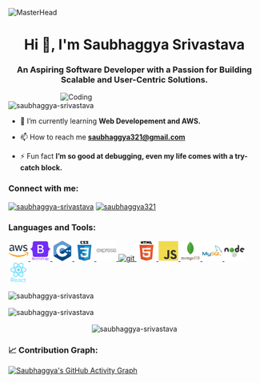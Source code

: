 ![MasterHead](https://cdn.intuji.com/2022/04/DevOps-Role-Engineer-scaled-1.jpeg)
<h1 align="center">Hi 👋, I'm Saubhaggya Srivastava</h1>
<h3 align="center">An Aspiring Software Developer with a Passion for Building Scalable and User-Centric Solutions.</h3>
<img align="right" alt="Coding" width="400" src="https://miro.medium.com/v2/resize:fit:1400/1*VMmvImch6VU5pc2VktY1uw.gif">
<p align="left"> <img src="https://komarev.com/ghpvc/?username=saubhaggya-srivastava&label=Profile%20views&color=0e75b6&style=flat" alt="saubhaggya-srivastava" /> </p>

- 🌱 I’m currently learning **Web Developement and AWS.**

- 📫 How to reach me **saubhaggya321@gmail.com**

- ⚡ Fun fact **I’m so good at debugging, even my life comes with a try-catch block.**

<h3 align="left">Connect with me:</h3>
<p align="left">
<a href="https://linkedin.com/in/saubhaggya-srivastava" target="blank"><img align="center" src="https://raw.githubusercontent.com/rahuldkjain/github-profile-readme-generator/master/src/images/icons/Social/linked-in-alt.svg" alt="saubhaggya-srivastava" height="30" width="40" /></a>
<a href="https://www.leetcode.com/saubhaggya321" target="blank"><img align="center" src="https://raw.githubusercontent.com/rahuldkjain/github-profile-readme-generator/master/src/images/icons/Social/leet-code.svg" alt="saubhaggya321" height="30" width="40" /></a>
</p>

<h3 align="left">Languages and Tools:</h3>
<p align="left"> <a href="https://aws.amazon.com" target="_blank" rel="noreferrer"> <img src="https://raw.githubusercontent.com/devicons/devicon/master/icons/amazonwebservices/amazonwebservices-original-wordmark.svg" alt="aws" width="40" height="40"/> </a> <a href="https://getbootstrap.com" target="_blank" rel="noreferrer"> <img src="https://raw.githubusercontent.com/devicons/devicon/master/icons/bootstrap/bootstrap-plain-wordmark.svg" alt="bootstrap" width="40" height="40"/> </a> <a href="https://www.w3schools.com/cpp/" target="_blank" rel="noreferrer"> <img src="https://raw.githubusercontent.com/devicons/devicon/master/icons/cplusplus/cplusplus-original.svg" alt="cplusplus" width="40" height="40"/> </a> <a href="https://www.w3schools.com/css/" target="_blank" rel="noreferrer"> <img src="https://raw.githubusercontent.com/devicons/devicon/master/icons/css3/css3-original-wordmark.svg" alt="css3" width="40" height="40"/> </a> <a href="https://expressjs.com" target="_blank" rel="noreferrer"> <img src="https://raw.githubusercontent.com/devicons/devicon/master/icons/express/express-original-wordmark.svg" alt="express" width="40" height="40"/> </a> <a href="https://git-scm.com/" target="_blank" rel="noreferrer"> <img src="https://www.vectorlogo.zone/logos/git-scm/git-scm-icon.svg" alt="git" width="40" height="40"/> </a> <a href="https://www.w3.org/html/" target="_blank" rel="noreferrer"> <img src="https://raw.githubusercontent.com/devicons/devicon/master/icons/html5/html5-original-wordmark.svg" alt="html5" width="40" height="40"/> </a> <a href="https://developer.mozilla.org/en-US/docs/Web/JavaScript" target="_blank" rel="noreferrer"> <img src="https://raw.githubusercontent.com/devicons/devicon/master/icons/javascript/javascript-original.svg" alt="javascript" width="40" height="40"/> </a> <a href="https://www.mongodb.com/" target="_blank" rel="noreferrer"> <img src="https://raw.githubusercontent.com/devicons/devicon/master/icons/mongodb/mongodb-original-wordmark.svg" alt="mongodb" width="40" height="40"/> </a> <a href="https://www.mysql.com/" target="_blank" rel="noreferrer"> <img src="https://raw.githubusercontent.com/devicons/devicon/master/icons/mysql/mysql-original-wordmark.svg" alt="mysql" width="40" height="40"/> </a> <a href="https://nodejs.org" target="_blank" rel="noreferrer"> <img src="https://raw.githubusercontent.com/devicons/devicon/master/icons/nodejs/nodejs-original-wordmark.svg" alt="nodejs" width="40" height="40"/> </a> <a href="https://reactjs.org/" target="_blank" rel="noreferrer"> <img src="https://raw.githubusercontent.com/devicons/devicon/master/icons/react/react-original-wordmark.svg" alt="react" width="40" height="40"/> </a> </p>

<p><img align="center" src="https://github-readme-stats.vercel.app/api/top-langs?username=saubhaggya-srivastava&show_icons=true&locale=en&layout=compact" alt="saubhaggya-srivastava" /></p>

<p><img align="center" src="https://github-readme-streak-stats.herokuapp.com/?user=saubhaggya-srivastava&" alt="saubhaggya-srivastava" /></p>
<p align="center">
  <img align="center" src="https://streak-stats.demolab.com?user=saubhaggya-srivastava" alt="saubhaggya-srivastava" />
</p>



### 📈 Contribution Graph:

[![Saubhaggya's GitHub Activity Graph](https://github-readme-activity-graph.vercel.app/graph?username=saubhaggya-srivastava&theme=github-compact&hide_border=true&area=true)](https://github.com/ashutosh00710/github-readme-activity-graph)
